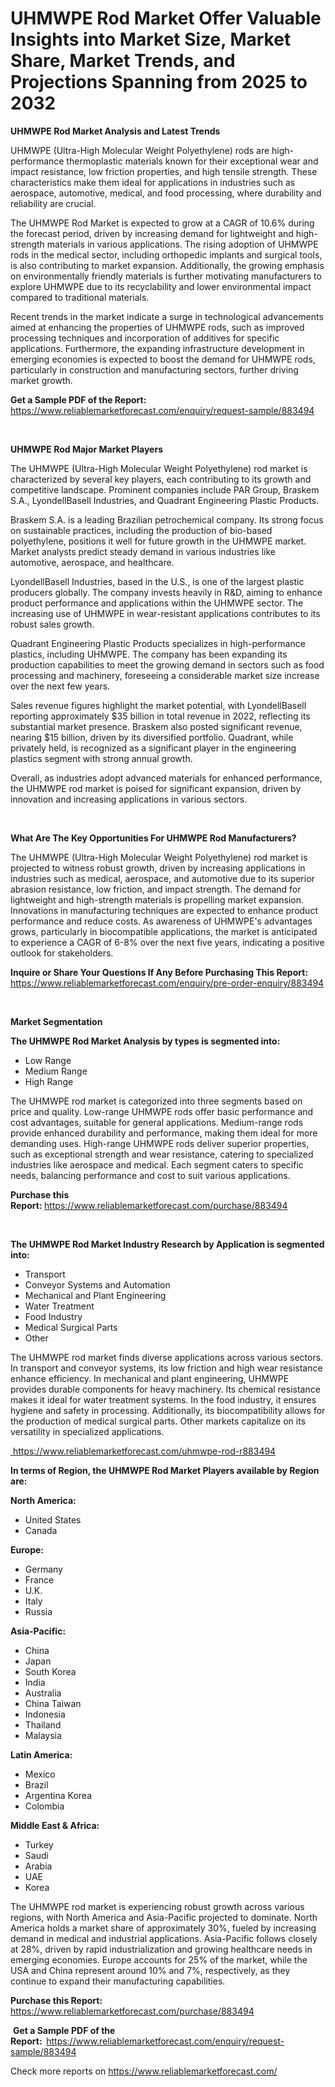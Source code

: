 <p><h1>UHMWPE Rod Market Offer Valuable Insights into Market Size, Market Share, Market Trends, and Projections Spanning from 2025 to 2032</h1></p><p><strong>UHMWPE Rod Market Analysis and Latest Trends</strong></p>
<p><p>UHMWPE (Ultra-High Molecular Weight Polyethylene) rods are high-performance thermoplastic materials known for their exceptional wear and impact resistance, low friction properties, and high tensile strength. These characteristics make them ideal for applications in industries such as aerospace, automotive, medical, and food processing, where durability and reliability are crucial.</p><p>The UHMWPE Rod Market is expected to grow at a CAGR of 10.6% during the forecast period, driven by increasing demand for lightweight and high-strength materials in various applications. The rising adoption of UHMWPE rods in the medical sector, including orthopedic implants and surgical tools, is also contributing to market expansion. Additionally, the growing emphasis on environmentally friendly materials is further motivating manufacturers to explore UHMWPE due to its recyclability and lower environmental impact compared to traditional materials.</p><p>Recent trends in the market indicate a surge in technological advancements aimed at enhancing the properties of UHMWPE rods, such as improved processing techniques and incorporation of additives for specific applications. Furthermore, the expanding infrastructure development in emerging economies is expected to boost the demand for UHMWPE rods, particularly in construction and manufacturing sectors, further driving market growth.</p></p>
<p><strong>Get a Sample PDF of the Report:&nbsp;</strong> <a href="https://www.reliablemarketforecast.com/enquiry/request-sample/883494?utm_campaign=2875&utm_medium=2&utm_source=Github&utm_content=ia&utm_term=01042025&utm_id=uhmwpe-rod">https://www.reliablemarketforecast.com/enquiry/request-sample/883494</a></p>
<p>&nbsp;</p>
<p><strong>UHMWPE Rod Major Market Players</strong></p>
<p><p>The UHMWPE (Ultra-High Molecular Weight Polyethylene) rod market is characterized by several key players, each contributing to its growth and competitive landscape. Prominent companies include PAR Group, Braskem S.A., LyondellBasell Industries, and Quadrant Engineering Plastic Products.</p><p>Braskem S.A. is a leading Brazilian petrochemical company. Its strong focus on sustainable practices, including the production of bio-based polyethylene, positions it well for future growth in the UHMWPE market. Market analysts predict steady demand in various industries like automotive, aerospace, and healthcare.</p><p>LyondellBasell Industries, based in the U.S., is one of the largest plastic producers globally. The company invests heavily in R&D, aiming to enhance product performance and applications within the UHMWPE sector. The increasing use of UHMWPE in wear-resistant applications contributes to its robust sales growth.</p><p>Quadrant Engineering Plastic Products specializes in high-performance plastics, including UHMWPE. The company has been expanding its production capabilities to meet the growing demand in sectors such as food processing and machinery, foreseeing a considerable market size increase over the next few years.</p><p>Sales revenue figures highlight the market potential, with LyondellBasell reporting approximately $35 billion in total revenue in 2022, reflecting its substantial market presence. Braskem also posted significant revenue, nearing $15 billion, driven by its diversified portfolio. Quadrant, while privately held, is recognized as a significant player in the engineering plastics segment with strong annual growth.</p><p>Overall, as industries adopt advanced materials for enhanced performance, the UHMWPE rod market is poised for significant expansion, driven by innovation and increasing applications in various sectors.</p></p>
<p>&nbsp;</p>
<p><strong>What Are The Key Opportunities For UHMWPE Rod Manufacturers?</strong></p>
<p><p>The UHMWPE (Ultra-High Molecular Weight Polyethylene) rod market is projected to witness robust growth, driven by increasing applications in industries such as medical, aerospace, and automotive due to its superior abrasion resistance, low friction, and impact strength. The demand for lightweight and high-strength materials is propelling market expansion. Innovations in manufacturing techniques are expected to enhance product performance and reduce costs. As awareness of UHMWPE's advantages grows, particularly in biocompatible applications, the market is anticipated to experience a CAGR of 6-8% over the next five years, indicating a positive outlook for stakeholders.</p></p>
<p><strong>Inquire or Share Your Questions If Any Before Purchasing This Report:</strong> <a href="https://www.reliablemarketforecast.com/enquiry/pre-order-enquiry/883494?utm_campaign=2875&utm_medium=2&utm_source=Github&utm_content=ia&utm_term=01042025&utm_id=uhmwpe-rod">https://www.reliablemarketforecast.com/enquiry/pre-order-enquiry/883494</a></p>
<p>&nbsp;</p>
<p><strong>Market Segmentation</strong></p>
<p><strong>The UHMWPE Rod Market Analysis by types is segmented into:</strong></p>
<p><ul><li>Low Range</li><li>Medium Range</li><li>High Range</li></ul></p>
<p><p>The UHMWPE rod market is categorized into three segments based on price and quality. Low-range UHMWPE rods offer basic performance and cost advantages, suitable for general applications. Medium-range rods provide enhanced durability and performance, making them ideal for more demanding uses. High-range UHMWPE rods deliver superior properties, such as exceptional strength and wear resistance, catering to specialized industries like aerospace and medical. Each segment caters to specific needs, balancing performance and cost to suit various applications.</p></p>
<p><strong>Purchase this Report:&nbsp;</strong><a href="https://www.reliablemarketforecast.com/purchase/883494?utm_campaign=2875&utm_medium=2&utm_source=Github&utm_content=ia&utm_term=01042025&utm_id=uhmwpe-rod">https://www.reliablemarketforecast.com/purchase/883494</a></p>
<p>&nbsp;</p>
<p><strong>The UHMWPE Rod Market Industry Research by Application is segmented into:</strong></p>
<p><ul><li>Transport</li><li>Conveyor Systems and Automation</li><li>Mechanical and Plant Engineering</li><li>Water Treatment</li><li>Food Industry</li><li>Medical Surgical Parts</li><li>Other</li></ul></p>
<p><p>The UHMWPE rod market finds diverse applications across various sectors. In transport and conveyor systems, its low friction and high wear resistance enhance efficiency. In mechanical and plant engineering, UHMWPE provides durable components for heavy machinery. Its chemical resistance makes it ideal for water treatment systems. In the food industry, it ensures hygiene and safety in processing. Additionally, its biocompatibility allows for the production of medical surgical parts. Other markets capitalize on its versatility in specialized applications.</p></p>
<p><a href="https://www.reliablemarketforecast.com/uhmwpe-rod-r883494?utm_campaign=2875&utm_medium=2&utm_source=Github&utm_content=ia&utm_term=01042025&utm_id=uhmwpe-rod">&nbsp;https://www.reliablemarketforecast.com/uhmwpe-rod-r883494</a></p>
<p><strong>In terms of Region, the UHMWPE Rod Market Players available by Region are:</strong></p>
<p>
    <p> <strong> North America: </strong>
        <ul>
            <li>United States</li>
            <li>Canada</li>
        </ul>
        </p> 
    <p> <strong> Europe: </strong>
        <ul>
            <li>Germany</li>
            <li>France</li>
            <li>U.K.</li>
            <li>Italy</li>
            <li>Russia</li>
        </ul>
        </p> 
    <p> <strong> Asia-Pacific: </strong>
        <ul>
            <li>China</li>
            <li>Japan</li>
            <li>South Korea</li>
            <li>India</li>
            <li>Australia</li>
            <li>China Taiwan</li>
            <li>Indonesia</li>
            <li>Thailand</li>
            <li>Malaysia</li>
        </ul>
        </p> 
    <p> <strong> Latin America: </strong>
        <ul>
            <li>Mexico</li>
            <li>Brazil</li>
            <li>Argentina Korea</li>
            <li>Colombia</li>
        </ul>
        </p> 
    <p> <strong> Middle East & Africa: </strong>
        <ul>
            <li>Turkey</li>
            <li>Saudi</li>
            <li>Arabia</li>
            <li>UAE</li>
            <li>Korea</li>
        </ul>
    </p>
    </p>
<p><p>The UHMWPE rod market is experiencing robust growth across various regions, with North America and Asia-Pacific projected to dominate. North America holds a market share of approximately 30%, fueled by increasing demand in medical and industrial applications. Asia-Pacific follows closely at 28%, driven by rapid industrialization and growing healthcare needs in emerging economies. Europe accounts for 25% of the market, while the USA and China represent around 10% and 7%, respectively, as they continue to expand their manufacturing capabilities.</p></p>
<p><strong>Purchase this Report: </strong><a href="https://www.reliablemarketforecast.com/purchase/883494?utm_campaign=2875&utm_medium=2&utm_source=Github&utm_content=ia&utm_term=01042025&utm_id=uhmwpe-rod">https://www.reliablemarketforecast.com/purchase/883494</a></p>
<p>&nbsp;<strong>Get a Sample PDF of the Report:&nbsp;&nbsp;</strong><a href="https://www.reliablemarketforecast.com/enquiry/request-sample/883494?utm_campaign=2875&utm_medium=2&utm_source=Github&utm_content=ia&utm_term=01042025&utm_id=uhmwpe-rod">https://www.reliablemarketforecast.com/enquiry/request-sample/883494</a></p>
<p><strong></strong></p>
<p>Check more reports on <a href="https://www.reliablemarketforecast.com/?utm_campaign=2875&utm_medium=2&utm_source=Github&utm_content=ia&utm_term=01042025&utm_id=uhmwpe-rod">https://www.reliablemarketforecast.com/</a></p>